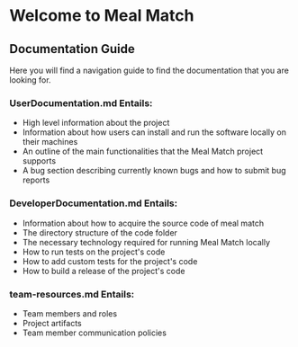 # Welcome to Meal Match

## Documentation Guide
Here you will find a navigation guide to find the documentation that you are looking for.

### UserDocumentation.md Entails: 
- High level information about the project
- Information about how users can install and run the software locally on their machines
- An outline of the main functionalities that the Meal Match project supports
- A bug section describing currently known bugs and how to submit bug reports

### DeveloperDocumentation.md Entails:
- Information about how to acquire the source code of meal match
- The directory structure of the code folder
- The necessary technology required for running Meal Match locally
- How to run tests on the project's code
- How to add custom tests for the project's code
- How to build a release of the project's code

### team-resources.md Entails: 
- Team members and roles
- Project artifacts
- Team member communication policies